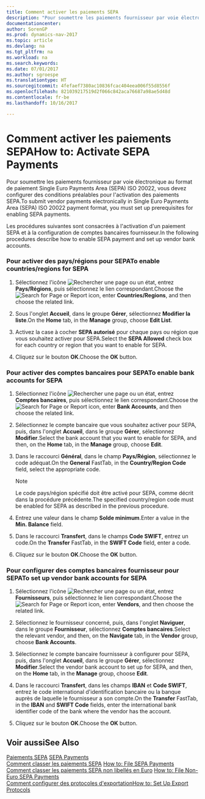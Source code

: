```yaml
---
title: Comment activer les paiements SEPA
description: "Pour soumettre les paiements fournisseur par voie électronique au format de paiement Single Euro Payments Area (SEPA) ISO 20022, vous devez configurer des conditions préalables pour l'activation des paiements SEPA."
documentationcenter: 
author: SorenGP
ms.prod: dynamics-nav-2017
ms.topic: article
ms.devlang: na
ms.tgt_pltfrm: na
ms.workload: na
ms.search.keywords: 
ms.date: 07/01/2017
ms.author: sgroespe
ms.translationtype: HT
ms.sourcegitcommit: 4fefaef7380ac10836fcac404eea006f55d8556f
ms.openlocfilehash: 821039217519d2f066c842aca76687a98ae5d48d
ms.contentlocale: fr-be
ms.lasthandoff: 10/16/2017

---
```

# <a name="how-to-activate-sepa-payments"></a><span data-ttu-id="5dfd5-103">Comment activer les paiements SEPA</span><span class="sxs-lookup"><span data-stu-id="5dfd5-103">How to: Activate SEPA Payments</span></span>
<span data-ttu-id="5dfd5-104">Pour soumettre les paiements fournisseur par voie électronique au format de paiement Single Euro Payments Area (SEPA) ISO 20022, vous devez configurer des conditions préalables pour l'activation des paiements SEPA.</span><span class="sxs-lookup"><span data-stu-id="5dfd5-104">To submit vendor payments electronically in Single Euro Payments Area (SEPA) ISO 20022 payment format, you must set up prerequisites for enabling SEPA payments.</span></span>  
  
 <span data-ttu-id="5dfd5-105">Les procédures suivantes sont consacrées à l'activation d'un paiement SEPA et à la configuration de comptes bancaires fournisseur.</span><span class="sxs-lookup"><span data-stu-id="5dfd5-105">In the following procedures describe how to enable SEPA payment and set up vendor bank accounts.</span></span>  
  
### <a name="to-enable-countriesregions-for-sepa"></a><span data-ttu-id="5dfd5-106">Pour activer des pays/régions pour SEPA</span><span class="sxs-lookup"><span data-stu-id="5dfd5-106">To enable countries/regions for SEPA</span></span>  
  
1.  <span data-ttu-id="5dfd5-107">Sélectionnez l'icône ![Rechercher une page ou un état](media/ui-search/search_small.png "icône Rechercher une page ou un état"), entrez **Pays/Régions**, puis sélectionnez le lien correspondant.</span><span class="sxs-lookup"><span data-stu-id="5dfd5-107">Choose the ![Search for Page or Report](media/ui-search/search_small.png "Search for Page or Report icon") icon, enter **Countries/Regions**, and then choose the related link.</span></span>  
  
2.  <span data-ttu-id="5dfd5-108">Sous l'onglet **Accueil**, dans le groupe **Gérer**, sélectionnez **Modifier la liste**.</span><span class="sxs-lookup"><span data-stu-id="5dfd5-108">On the **Home** tab, in the **Manage** group, choose **Edit List**.</span></span>  
  
3.  <span data-ttu-id="5dfd5-109">Activez la case à cocher **SEPA autorisé** pour chaque pays ou région que vous souhaitez activer pour SEPA.</span><span class="sxs-lookup"><span data-stu-id="5dfd5-109">Select the **SEPA Allowed** check box for each country or region that you want to enable for SEPA.</span></span>  
  
4.  <span data-ttu-id="5dfd5-110">Cliquez sur le bouton **OK**.</span><span class="sxs-lookup"><span data-stu-id="5dfd5-110">Choose the **OK** button.</span></span>  
  
### <a name="to-enable-bank-accounts-for-sepa"></a><span data-ttu-id="5dfd5-111">Pour activer des comptes bancaires pour SEPA</span><span class="sxs-lookup"><span data-stu-id="5dfd5-111">To enable bank accounts for SEPA</span></span>  
  
1.  <span data-ttu-id="5dfd5-112">Sélectionnez l'icône ![Rechercher une page ou un état](media/ui-search/search_small.png "icône Rechercher une page ou un état"), entrez **Comptes bancaires**, puis sélectionnez le lien correspondant.</span><span class="sxs-lookup"><span data-stu-id="5dfd5-112">Choose the ![Search for Page or Report](media/ui-search/search_small.png "Search for Page or Report icon") icon, enter **Bank Accounts**, and then choose the related link.</span></span>  
  
2.  <span data-ttu-id="5dfd5-113">Sélectionnez le compte bancaire que vous souhaitez activer pour SEPA, puis, dans l'onglet **Accueil**, dans le groupe **Gérer**, sélectionnez **Modifier**.</span><span class="sxs-lookup"><span data-stu-id="5dfd5-113">Select the bank account that you want to enable for SEPA, and then, on the **Home** tab, in the **Manage** group, choose **Edit**.</span></span>  
  
3.  <span data-ttu-id="5dfd5-114">Dans le raccourci **Général**, dans le champ **Pays/Région**, sélectionnez le code adéquat.</span><span class="sxs-lookup"><span data-stu-id="5dfd5-114">On the **General** FastTab, in the **Country/Region Code** field, select the appropriate code.</span></span>  
  
    > [!NOTE]  
    >  <span data-ttu-id="5dfd5-115">Le code pays/région spécifié doit être activé pour SEPA, comme décrit dans la procédure précédente.</span><span class="sxs-lookup"><span data-stu-id="5dfd5-115">The specified country/region code must be enabled for SEPA as described in the previous procedure.</span></span>  
  
4.  <span data-ttu-id="5dfd5-116">Entrez une valeur dans le champ **Solde minimum**.</span><span class="sxs-lookup"><span data-stu-id="5dfd5-116">Enter a value in the **Min. Balance** field.</span></span>  
  
5.  <span data-ttu-id="5dfd5-117">Dans le raccourci **Transfert**, dans le champs **Code SWIFT**, entrez un code.</span><span class="sxs-lookup"><span data-stu-id="5dfd5-117">On the **Transfer** FastTab, in the **SWIFT Code** field, enter a code.</span></span>  
  
6.  <span data-ttu-id="5dfd5-118">Cliquez sur le bouton **OK**.</span><span class="sxs-lookup"><span data-stu-id="5dfd5-118">Choose the **OK** button.</span></span>  
  
### <a name="to-set-up-vendor-bank-accounts-for-sepa"></a><span data-ttu-id="5dfd5-119">Pour configurer des comptes bancaires fournisseur pour SEPA</span><span class="sxs-lookup"><span data-stu-id="5dfd5-119">To set up vendor bank accounts for SEPA</span></span>  
  
1.  <span data-ttu-id="5dfd5-120">Sélectionnez l'icône ![Rechercher une page ou un état](media/ui-search/search_small.png "icône Rechercher une page ou un état"), entrez **Fournisseurs**, puis sélectionnez le lien correspondant.</span><span class="sxs-lookup"><span data-stu-id="5dfd5-120">Choose the ![Search for Page or Report](media/ui-search/search_small.png "Search for Page or Report icon") icon, enter **Vendors**, and then choose the related link.</span></span>  
  
2.  <span data-ttu-id="5dfd5-121">Sélectionnez le fournisseur concerné, puis, dans l'onglet **Naviguer**, dans le groupe **Fournisseur**, sélectionnez **Comptes bancaires**.</span><span class="sxs-lookup"><span data-stu-id="5dfd5-121">Select the relevant vendor, and then, on the **Navigate** tab, in the **Vendor** group, choose **Bank Accounts**.</span></span>  
  
3.  <span data-ttu-id="5dfd5-122">Sélectionnez le compte bancaire fournisseur à configurer pour SEPA, puis, dans l'onglet **Accueil**, dans le groupe **Gérer**, sélectionnez **Modifier**.</span><span class="sxs-lookup"><span data-stu-id="5dfd5-122">Select the vendor bank account to set up for SEPA, and then, on the **Home** tab, in the **Manage** group, choose **Edit**.</span></span>  
  
4.  <span data-ttu-id="5dfd5-123">Dans le raccourci **Transfert**, dans les champs **IBAN** et **Code SWIFT**, entrez le code international d'identification bancaire ou la banque auprès de laquelle le fournisseur a son compte.</span><span class="sxs-lookup"><span data-stu-id="5dfd5-123">On the **Transfer** FastTab, in the **IBAN** and **SWIFT Code** fields, enter the international bank identifier code of the bank where the vendor has the account.</span></span>  
  
5.  <span data-ttu-id="5dfd5-124">Cliquez sur le bouton **OK**.</span><span class="sxs-lookup"><span data-stu-id="5dfd5-124">Choose the **OK** button.</span></span>  
  
## <a name="see-also"></a><span data-ttu-id="5dfd5-125">Voir aussi</span><span class="sxs-lookup"><span data-stu-id="5dfd5-125">See Also</span></span>  
 <span data-ttu-id="5dfd5-126">[Paiements SEPA](sepa-payments.md) </span><span class="sxs-lookup"><span data-stu-id="5dfd5-126">[SEPA Payments](sepa-payments.md) </span></span>  
 <span data-ttu-id="5dfd5-127">[Comment classer les paiements SEPA](how-to-file-sepa-payments.md) </span><span class="sxs-lookup"><span data-stu-id="5dfd5-127">[How to: File SEPA Payments](how-to-file-sepa-payments.md) </span></span>  
 <span data-ttu-id="5dfd5-128">[Comment classer les paiements SEPA non libellés en Euro](how-to-file-non-euro-sepa-payments.md) </span><span class="sxs-lookup"><span data-stu-id="5dfd5-128">[How to: File Non-Euro SEPA Payments](how-to-file-non-euro-sepa-payments.md) </span></span>  
 [<span data-ttu-id="5dfd5-129">Comment configurer des protocoles d'exportation</span><span class="sxs-lookup"><span data-stu-id="5dfd5-129">How to: Set Up Export Protocols</span></span>](how-to-set-up-export-protocols.md)
